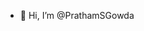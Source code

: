 - 👋 Hi, I’m @PrathamSGowda

<!---
PrathamSGowda/PrathamSGowda is a ✨ special ✨ repository because its `README.md` (this file) appears on your GitHub profile.
You can click the Preview link to take a look at your changes.
--->
